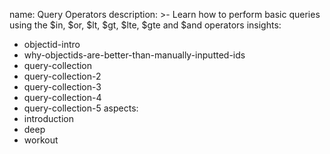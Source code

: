 name: Query Operators
description: >-
  Learn how to perform basic queries using the $in, $or, $lt, $gt, $lte, $gte
  and $and operators
insights:
  - objectid-intro
  - why-objectids-are-better-than-manually-inputted-ids
  - query-collection
  - query-collection-2
  - query-collection-3
  - query-collection-4
  - query-collection-5
aspects:
  - introduction
  - deep
  - workout
 
